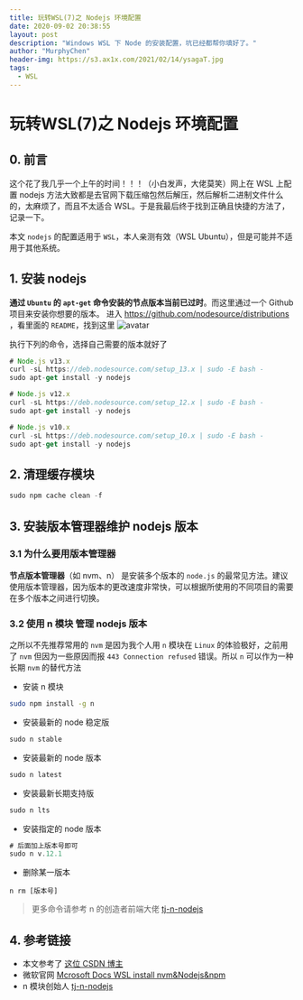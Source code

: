 ```yaml
---
title: 玩转WSL(7)之 Nodejs 环境配置
date: 2020-09-02 20:38:55
layout: post
description: "Windows WSL 下 Node 的安装配置，坑已经都帮你填好了。"
author: "MurphyChen"
header-img: https://s3.ax1x.com/2021/02/14/ysagaT.jpg
tags:
  - WSL
---
```


# 玩转WSL(7)之 Nodejs 环境配置

## 0. 前言

这个花了我几乎一个上午的时间！！！（小白发声，大佬莫笑）网上在 WSL 上配置 nodejs 方法大致都是去官网下载压缩包然后解压，然后解析二进制文件什么的，太麻烦了，而且不太适合 WSL。于是我最后终于找到正确且快捷的方法了，记录一下。  

本文 `nodejs` 的配置适用于 `WSL`，本人亲测有效（WSL Ubuntu），但是可能并不适用于其他系统。

## 1. 安装 nodejs

**通过 `Ubuntu` 的 `apt-get` 命令安装的节点版本当前已过时**。而这里通过一个 Github 项目来安装你想要的版本。
进入 https://github.com/nodesource/distributions ，看里面的 `README`，找到这里
![avatar](https://s2.ax1x.com/2020/03/03/3hOgP0.png)

执行下列的命令，选择自己需要的版本就好了

```js
# Node.js v13.x
curl -sL https://deb.nodesource.com/setup_13.x | sudo -E bash -
sudo apt-get install -y nodejs

# Node.js v12.x
curl -sL https://deb.nodesource.com/setup_12.x | sudo -E bash -
sudo apt-get install -y nodejs

# Node.js v10.x
curl -sL https://deb.nodesource.com/setup_10.x | sudo -E bash -
sudo apt-get install -y nodejs
```

## 2. 清理缓存模块

```js
sudo npm cache clean -f
```

## 3. 安装版本管理器维护 nodejs 版本

### 3.1 为什么要用版本管理器

**节点版本管理器**（如 nvm、n） 是安装多个版本的 `node.js` 的最常见方法。建议使用版本管理器，因为版本的更改速度非常快，可以根据所使用的不同项目的需要在多个版本之间进行切换。

### 3.2 使用 n 模块 管理 nodejs 版本

之所以不先推荐常用的 `nvm` 是因为我个人用 `n` 模块在 `Linux` 的体验极好，之前用了 `nvm` 但因为一些原因而报 `443 Connection refused` 错误。所以 `n` 可以作为一种长期 `nvm` 的替代方法

- 安装 n 模块

```bash
sudo npm install -g n
```

- 安装最新的 node 稳定版

```js
sudo n stable
```

- 安装最新的 node 版本

```js
sudo n latest
```

- 安装最新长期支持版

```js
sudo n lts
```

- 安装指定的 node 版本

```js
# 后面加上版本号即可
sudo n v.12.1
```

- 删除某一版本

```
n rm [版本号]
```

> 更多命令请参考 n 的创造者前端大佬 [tj-n-nodejs](https://github.com/tj/n)

## 4. 参考链接

- 本文参考了 [这位 CSDN 博主](https://blog.csdn.net/lovefengruoqing/article/details/93364522?depth_1-utm_source=distribute.pc_relevant.none-task)
- 微软官网 [Mcrosoft Docs WSL install nvm&Nodejs&npm](https://docs.microsoft.com/zh-cn/windows/nodejs/setup-on-wsl2#install-nvm-nodejs-and-npm)
- n 模块创始人 [tj-n-nodejs](https://github.com/tj/n)


